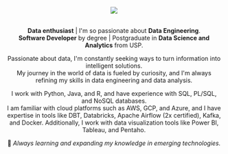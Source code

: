 <!--header-->
<p align="center">
  <img src="https://readme-typing-svg.demolab.com/?lines=Hi! I'm Júlia! 👋🏻; Nice to meet ya 🥳;✨ Welcome to my repo ✨&font=Poiret+One&&color=FFFFFF&center=true&width=400&height=50&duration=4000&pause=1000">
</p>

<!--bio-->
<p align="center">
  <br><b>Data enthusiast</b> | I'm so passionate about <b>Data Engineering</b>.</br>
  <b>Software Developer</b> by degree | Postgraduate in <b>Data Science and Analytics</b> from USP.
</p>

<p align="center">
  Passionate about data, I'm constantly seeking ways to turn information into intelligent solutions. 
  <br>My journey in the world of data is fueled by curiosity, and I'm always refining my skills in data engineering and data analysis.</br>
</p>

<!--skills and tools-->
<p align="center">
I work with Python, Java, and R, and have experience with SQL, PL/SQL, and NoSQL databases. 
<br>I am familiar with cloud platforms such as AWS, GCP, and Azure, and I have expertise in tools like DBT, Databricks, Apache Airflow (2x certified), Kafka, and Docker. Additionally, I work with data visualization tools like Power BI, Tableau, and Pentaho.</br>
</p>

<p align="center">
  🌱 <i>Always learning and expanding my knowledge in emerging technologies.</i>
</p>
